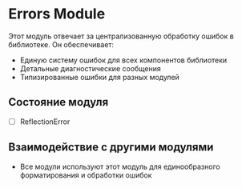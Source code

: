 # Errors Module

Этот модуль отвечает за централизованную обработку ошибок в библиотеке. Он обеспечивает:

- Единую систему ошибок для всех компонентов библиотеки
- Детальные диагностические сообщения
- Типизированные ошибки для разных модулей

## Состояние модуля

- [ ] ReflectionError

## Взаимодействие с другими модулями

- Все модули используют этот модуль для единообразного форматирования и обработки ошибок 
